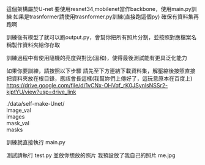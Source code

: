 這個架構屬於U-net
要使用resnet34,mobilenet當作backbone，使用main.py訓練
如果是trasnformer請使用trasnformer.py訓練(直接跑這個py)
確保有資料集再跑啊

訓練後有模型了就可以跑output.py，會幫你把所有照片分割，並按照對應檔案名稱製作資料夾給你存取


訓練過程中有使用隨機的亮度與對比(溫和)，使得最後測試能有更具泛化能力

如果你要訓練，請按照以下步驟
請先至下方連結下載資料集，解壓縮後按照直接把資料夾放在根目錄，應該會長這樣(我幫妳們上傳好了，這玩意原本在百度上)
https://drive.google.com/file/d/1vCNx-OHVqf_rK0JSynlsNSSr2-kjptYU/view?usp=drive_link

 ./data/self-make-Unet/  
    image_val  
    images  
    mask_val  
    masks  


訓練就直接執行  main.py

測試請執行  test.py 並放你想放的照片
我預設放了我自己的照片 me.jpg


